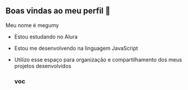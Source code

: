 ## Boas vindas ao meu perfil 🌵

Meu nome é megumy

- Estou estudando no Alura
- Estou me desenvolvendo na linguagem JavaScript
- Utilizo esse espaço para organização e compartilhamento dos meus projetos desenvolvidos

  ### voc
